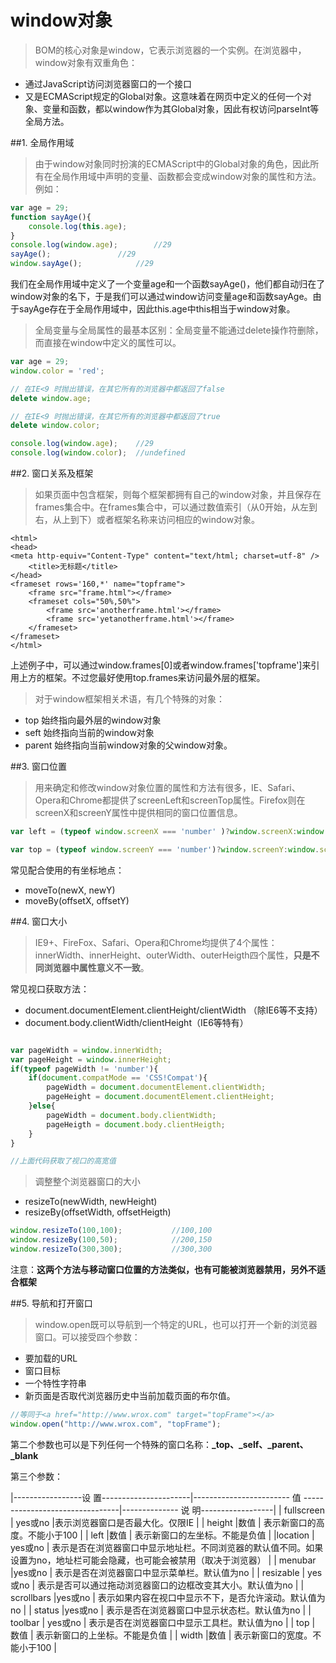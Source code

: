 # window对象

> BOM的核心对象是window，它表示浏览器的一个实例。在浏览器中，window对象有双重角色：
+ 通过JavaScript访问浏览器窗口的一个接口
+ 又是ECMAScript规定的Global对象。这意味着在网页中定义的任何一个对象、变量和函数，都以window作为其Global对象，因此有权访问parseInt等全局方法。

##1. 全局作用域

> 由于window对象同时扮演的ECMAScript中的Global对象的角色，因此所有在全局作用域中声明的变量、函数都会变成window对象的属性和方法。例如：

```javascript
var age = 29;
function sayAge(){
	console.log(this.age);
}
console.log(window.age);		//29
sayAge();				//29
window.sayAge();			//29

```

我们在全局作用域中定义了一个变量age和一个函数sayAge()，他们都自动归在了window对象的名下，于是我们可以通过window访问变量age和函数sayAge。由于sayAge存在于全局作用域中，因此this.age中this相当于window对象。

> 全局变量与全局属性的最基本区别：全局变量不能通过delete操作符删除，而直接在window中定义的属性可以。

```javascript
var age = 29;
window.color = 'red';

// 在IE<9 时抛出错误，在其它所有的浏览器中都返回了false
delete window.age;

// 在IE<9 时抛出错误，在其它所有的浏览器中都返回了true
delete window.color;

console.log(window.age);	//29
console.log(window.color);	//undefined

```

##2. 窗口关系及框架

> 如果页面中包含框架，则每个框架都拥有自己的window对象，并且保存在frames集合中。在frames集合中，可以通过数值索引（从0开始，从左到右，从上到下）或者框架名称来访问相应的window对象。

```
<html>
<head>
<meta http-equiv="Content-Type" content="text/html; charset=utf-8" /> 
	<title>无标题</title>
</head>
<frameset rows='160,*' name="topframe">
	<frame src="frame.html"></frame>
	<frameset cols="50%,50%">
		<frame src='anotherframe.html'></frame>
		<frame src='yetanotherframe.html'></frame>
	</frameset>
</frameset>
</html>

```

上述例子中，可以通过window.frames[0]或者window.frames['topframe']来引用上方的框架。不过您最好使用top.frames来访问最外层的框架。

> 对于window框架相关术语，有几个特殊的对象：
+ top 始终指向最外层的window对象
+ seft 始终指向当前的window对象
+ parent 始终指向当前window对象的父window对象。


##3. 窗口位置

> 用来确定和修改window对象位置的属性和方法有很多，IE、Safari、Opera和Chrome都提供了screenLeft和screenTop属性。Firefox则在screenX和screenY属性中提供相同的窗口位置信息。

```javascript
var left = (typeof window.screenX === 'number' )?window.screenX:window.screenLeft;

var top = (typeof window.screenY === 'number')?window.screenY:window.screenTop;

```

常见配合使用的有坐标地点：
+ moveTo(newX, newY)
+ moveBy(offsetX, offsetY)

##4. 窗口大小

> IE9+、FireFox、Safari、Opera和Chrome均提供了4个属性：innerWidth、innerHeight、outerWidth、outerHeigth四个属性，**只是不同浏览器中属性意义不一致**。

常见视口获取方法：
+ document.documentElement.clientHeight/clientWidth （除IE6等不支持）
+ document.body.clientWidth/clientHeight（IE6等特有）

```javascript

var pageWidth = window.innerWidth;
var pageHeight = window.innerHeight;
if(typeof pageWidth != 'number'){
	if(document.compatMode == 'CSS!Compat'){
		pageWidth = document.documentElement.clientWidth;
		pageHeight = document.documentElement.clientHeight;
	}else{
		pageWidth = document.body.clientWidth;
		pageHeigth = document.body.clientHeigth;
	}
}

//上面代码获取了视口的高宽值
```

> 调整整个浏览器窗口的大小
+ resizeTo(newWidth, newHeight)
+ resizeBy(offsetWidth, offsetHeigth)

```javascript
window.resizeTo(100,100);			//100,100
window.resizeBy(100,50);			//200,150
window.resizeTo(300,300);			//300,300
```

注意：**这两个方法与移动窗口位置的方法类似，也有可能被浏览器禁用，另外不适合框架**

##5. 导航和打开窗口

> window.open既可以导航到一个特定的URL，也可以打开一个新的浏览器窗口。可以接受四个参数：
+ 要加载的URL
+ 窗口目标
+ 一个特性字符串
+ 新页面是否取代浏览器历史中当前加载页面的布尔值。

```javascript
//等同于<a href="http://www.wrox.com" target="topFrame"></a>
window.open("http://www.wrox.com", "topFrame");
```

第二个参数也可以是下列任何一个特殊的窗口名称：**_top、_self、_parent、_blank**

第三个参数：

|-----------------设 置----------------------|------------------------ 值 --------------------------------|-------------- 说 明------------------|
| fullscreen                                              |                     yes或no                |表示浏览器窗口是否最大化。仅限IE              |
| height                                                    |数值                              |  表示新窗口的高度。不能小于100             |
| left                                                          |数值                             |  表示新窗口的左坐标。不能是负值             |
|location                                                  | yes或no                      |  表示是否在浏览器窗口中显示地址栏。不同浏览器的默认值不同。如果设置为no，地址栏可能会隐藏，也可能会被禁用（取决于浏览器）             |
| menubar                                               |yes或no                      |  表示是否在浏览器窗口中显示菜单栏。默认值为no             |
| resizable                                               | yes或no                      |  表示是否可以通过拖动浏览器窗口的边框改变其大小。默认值为no             |
| scrollbars                                              |yes或no                      |  表示如果内容在视口中显示不下，是否允许滚动。默认值为no             |
| status                                                    |yes或no                      |  表示是否在浏览器窗口中显示状态栏。默认值为no             |
| toolbar                                                  | yes或no                      |  表示是否在浏览器窗口中显示工具栏。默认值为no             |
|  top                                                       | 数值                            |  表示新窗口的上坐标。不能是负值             |
|  width                                                    |数值                            | 表示新窗口的宽度。不能小于100             |

